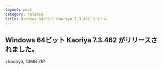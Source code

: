 ```yaml
---
layout: post
category: release
title: Windows 64ビット Kaoriya 7.3.462 リリース
---
```


Windows 64ビット Kaoriya 7.3.462 がリリースされました。
-------------------------------------------------------

+kaoriya, 14MB ZIP
